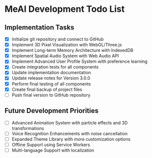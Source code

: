 # MeAI Development Todo List

## Implementation Tasks
- [x] Initialize git repository and connect to GitHub
- [x] Implement 3D Pixel Visualization with WebGL/Three.js
- [x] Implement Long-term Memory Architecture with IndexedDB
- [x] Implement Spatial Audio System with Web Audio API
- [x] Implement Advanced User Profile System with preference learning
- [x] Create integration tests for all components
- [x] Update implementation documentation
- [x] Update release notes for Version 3.0.0
- [x] Perform final testing of all components
- [x] Create final backup of project files
- [ ] Push final version to GitHub repository

## Future Development Priorities
- [ ] Advanced Animation System with particle effects and 3D transformations
- [ ] Voice Recognition Enhancements with noise cancellation
- [ ] Expanded Theme Library with more customization options
- [ ] Offline Support using Service Workers
- [ ] Multi-language Support with localization
